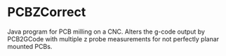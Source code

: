 PCBZCorrect
===========

Java program for PCB milling on a CNC.
Alters the g-code output by PCB2GCode with multiple z probe measurements for not perfectly planar mounted PCBs.